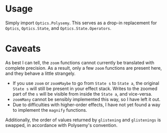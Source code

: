 Usage
=====

Simply import `Optics.Polysemy`. This serves as a drop-in replacement for
`Optics`, `Optics.State`, and `Optics.State.Operators`.

Caveats
=======

As best I can tell, the `zoom` functions cannot currently be translated with
complete precision. As a result, only a few `zoom` functions are present here,
and they behave a little strangely.
* If you use `zoom` or `zoomMaybe` to go from `State s` to `State a`, the
  original `State s` will still be present in your effect stack. Writes to the
  zoomed part of the `s` will be visible from inside the `State a`, and
  vice-versa.
* `zoomMany` cannot be sensibly implemented this way, so I have left it out.
* Due to difficulties with higher-order effects, I have not yet found a way to
  implement the `magnify` functions.

Additionally, the order of values returned by `glistening` and `glistenings` is
swapped, in accordance with Polysemy's convention.
